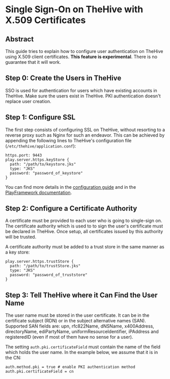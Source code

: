 # Single Sign-On on TheHive with X.509 Certificates
## Abstract
This guide tries to explain how to configure user authentication on TheHive using X.509 client certificates. **This feature is experimental**. There is no guarantee that it will work.

## Step 0: Create the Users in TheHive
SSO is used for authentication for users which have existing accounts in TheHive. Make sure the users exist in TheHive. PKI authentication doesn't replace user creation.

## Step 1: Configure SSL
The first step consists of configuring SSL on TheHive, without resorting to a reverse proxy such as Nginx for such an endeavor. This can be achieved by appending the following lines to TheHive's configuration file (`/etc/thehive/application.conf`):
```
https.port: 9443
play.server.https.keyStore {
  path: "/path/to/keystore.jks"
  type: "JKS"
  password: "password_of_keystore"
}
```
You can find more details in the [configuration guide](configuration.md#10-https) and in the [PlayFramework documentation](https://www.playframework.com/documentation/2.6.x/ConfiguringHttps).

## Step 2: Configure a Certificate Authority
A certificate must be provided to each user who is going to single-sign on. The certificate authority which is used to to sign the user's certificate must be declared in TheHive. Once setup, all certificates issued by this authority will be trusted.

A certificate authority must be added to a trust store in the same manner as a key store:
```
play.server.https.trustStore {
  path: "/path/to/trustStore.jks"
  type: "JKS"
  password: "password_of_truststore"
}
```

## Step 3: Tell TheHive where it Can Find the User Name
The user name must be stored in the user certificate. It can be in the certificate subject (RDN) or in the subject alternative names (SAN). Supported SAN fields are: upn, rfc822Name, dNSName, x400Address, directoryName, ediPartyName, uniformResourceIdentifier, iPAddress and registeredID (even if most of them have no sense for a user).

The setting `auth.pki.certificateField` must contain the name of the field which holds the user name. In the example below, we assume that it is in the CN:

```
auth.method.pki = true # enable PKI authentication method
auth.pki.certificateField = cn
```
